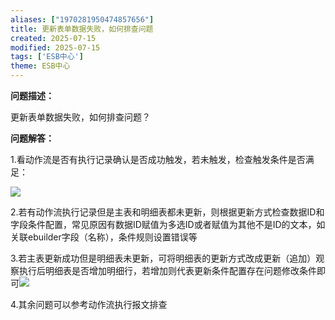 ```yaml
---
aliases: ["1970281950474857656"]
title: 更新表单数据失败，如何排查问题
created: 2025-07-15
modified: 2025-07-15
tags: ['ESB中心']
theme: ESB中心
---
```


**问题描述：**

更新表单数据失败，如何排查问题？

**问题解答：**

1.看动作流是否有执行记录确认是否成功触发，若未触发，检查触发条件是否满足：

![](16aca83dade81311acb3044d34d4baa1.jpg)

2.若有动作流执行记录但是主表和明细表都未更新，则根据更新方式检查数据ID和字段条件配置，常见原因有数据ID赋值为多选ID或者赋值为其他不是ID的文本，如关联ebuilder字段（名称），条件规则设置错误等

3.若主表更新成功但是明细表未更新，可将明细表的更新方式改成更新（追加）观察执行后明细表是否增加明细行，若增加则代表更新条件配置存在问题修改条件即可![](97604f792ef00770f072da89c9958875.jpg)

4.其余问题可以参考动作流执行报文排查